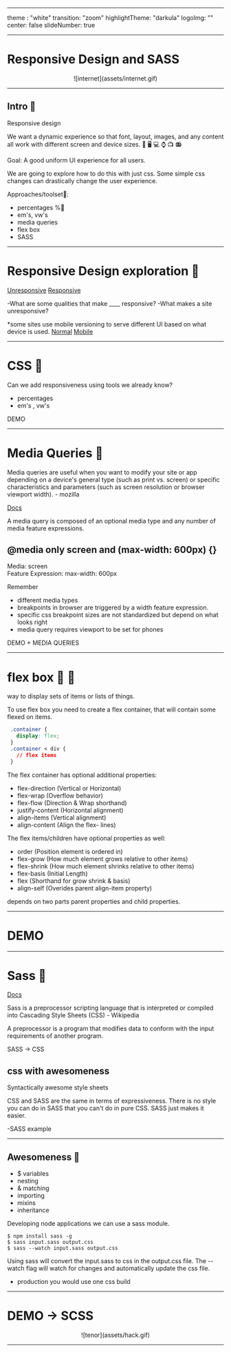  ---
theme : "white"
transition: "zoom"
highlightTheme: "darkula"
logoImg: ""
center: false
slideNumber: true

---

# Responsive Design and SASS
<center> ![internet](assets/internet.gif)</center>
<style type="text/css">
  .reveal p {
    text-align: left;
  }
  .reveal ul {
    display: block;
  }
  .reveal ol {
    display: block;
  }
</style>

---


## Intro 📢 

Responsive design 

We want a dynamic experience so that font, layout, images, and any content all work with different screen and device sizes. 📱 🖥 💻 ⌚ 📺 📻

Goal: A good uniform UI experience for all users. 

We are going to explore how to do this with just css.
Some simple css changes can drastically change the user experience. 

Approaches/toolset🔧:

- percentages %🎰
- em's, vw's
- media queries
- flex box
- SASS

---

# Responsive Design exploration 🎢

[Unresponsive](https://en.wikipedia.org/wiki/Main_Page)
[Responsive](https://github.com)

-What are some qualities that make ____ responsive?
-What makes a site unresponsive?

*some sites use mobile versioning to serve different UI based on what device is used. 
[Normal](youtube.com)
[Mobile](m.youtube.com)

---

# CSS 📃

Can we add responsiveness using tools we already know?

- percentages
- em's , vw's

DEMO

---

# Media Queries 🍞

Media queries are useful when you want to modify your site or app depending on a device's general type (such as print vs. screen) or specific characteristics and parameters (such as screen resolution or browser viewport width). - mozilla

[Docs](https://developer.mozilla.org/en-US/docs/Web/CSS/Media_Queries/Using_media_queries)

A media query is composed of an optional media type and any number of media feature expressions.

## @media only screen and (max-width: 600px) {}

Media: screen  
Feature Expression: max-width: 600px

Remember
 - different media types 
 - breakpoints in browser are triggered by a width feature expression. 
 - specific css breakpoint sizes are not standardized but depend on what looks right
 - media query requires viewport to be set for phones

DEMO + MEDIA QUERIES

---

# flex box 💪 🍱

 way to display sets of items or lists of things.

 To use flex box you need to create a flex container, that will contain some flexed on items.
``` css
 .container {
   display: flex;
 }
 .container < div {
   // flex items
 }
 ```

 The flex container has optional additional properties:
  - flex-direction (Vertical or Horizontal)
  - flex-wrap (Overflow behavior)
  - flex-flow (Direction & Wrap shorthand)
  - justify-content (Horizontal alignment)
  - align-items (Vertical alignment)
  - align-content (Align the flex- lines)

The flex items/children have optional properties as well:
  - order (Position element is ordered in)
  - flex-grow (How much element grows relative to other items)
  - flex-shrink (How much element shrinks relative to other items)
  - flex-basis (Initial Length)
  - flex (Shorthand for grow shrink & basis)
  - align-self (Overides parent align-item property)

 depends on two parts parent properties and child properties.
 
 ---

# DEMO

---

# Sass 💁

[Docs](https://sass-lang.com/guide)

Sass is a preprocessor scripting language that is interpreted or compiled into Cascading Style Sheets (CSS) - Wikipedia

A preprocessor is a program that modifies data to conform with the input requirements of another program.

SASS -> CSS

## css with awesomeness
Syntactically awesome style sheets

CSS and SASS are the same in terms of expressiveness. There is no style you can do in SASS that you can't do in pure CSS. SASS just makes it easier. 


-SASS example

---

## Awesomeness 🤙

  - $ variables
  - nesting
  - & matching
  - importing
  - mixins
  - inheritance
 
Developing node applications we can use a sass module.

```
$ npm install sass -g
$ sass input.sass output.css
$ sass --watch input.sass output.css
```
Using sass will convert the input.sass to css in the output.css file. The --watch flag will watch for changes and automatically update the css file. 

 - production you would use one css build

---

# DEMO -> SCSS

<center>![tenor](assets/hack.gif)</center>

---

